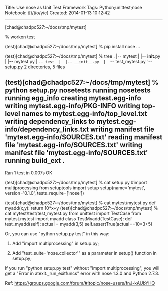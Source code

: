Title: Use nose as Unit Test Framework
Tags: Python;unittest;nose
Notebook: t[t/j/o/y/c]
Created: 2014-01-13 10:12:42

------

[chad@chadpc527:~/docs/tmp/mytest]

% workon test

 

(test)[chad@chadpc527:~/docs/tmp/mytest] 
% pip install nose 
...

 

(test)[chad@chadpc527:~/docs/tmp/mytest] 
% tree 
. 
|-- mytest 
| |-- __init__.py 
| |-- mytest.py 
| `-- test 
|  |-- __init__.py 
|  `-- test_mytest.py 
`-- setup.py 
2 directories, 5 files 

 

(test)[chad@chadpc527:~/docs/tmp/mytest] 
% python setup.py nosetests 
running nosetests 
running egg_info 
creating mytest.egg-info 
writing mytest.egg-info/PKG-INFO 
writing top-level names to mytest.egg-info/top_level.txt 
writing dependency_links to mytest.egg-info/dependency_links.txt 
writing manifest file 'mytest.egg-info/SOURCES.txt' 
reading manifest file 'mytest.egg-info/SOURCES.txt' 
writing manifest file 'mytest.egg-info/SOURCES.txt' 
running build_ext 
. 
---------------------------------------------------------------------- 
Ran 1 test in 0.007s 
OK 

 

(test)[chad@chadpc527:~/docs/tmp/mytest] 
% cat setup.py 
#import multiprocessing 
from setuptools import setup 
setup(name='mytest', 
  version='0.1.0', 
  tests_require=['nose']) 

 

(test)[chad@chadpc527:~/docs/tmp/mytest] 
% cat mytest/mytest.py 
def myadd(x,y): 
 return 10*x+y 
(test)[chad@chadpc527:~/docs/tmp/mytest] 
% cat mytest/test/test_mytest.py 
from unittest import TestCase 
from mytest.mytest import myadd 
class TestMyadd(TestCase): 
 def test_myadd(self): 
  actual = myadd(3,5) 
  self.assertTrue(actual==10*3+5) 

 

Or, you can use "python setup.py test" in this way:

 

1. Add "import multiprocessing" in setup.py;

 

1. Add "test_suite='nose.collector'" as a parameter in setup() function in setup.py;

 

If you run "python setup.py test" without "import multiprocessing", you will get a "Error in atexit._run_exitfuncs" error with nose 1.3.0 and Python 2.7.3.

 

Ref: https://groups.google.com/forum/#!topic/nose-users/fnJ-kAUbYHQ